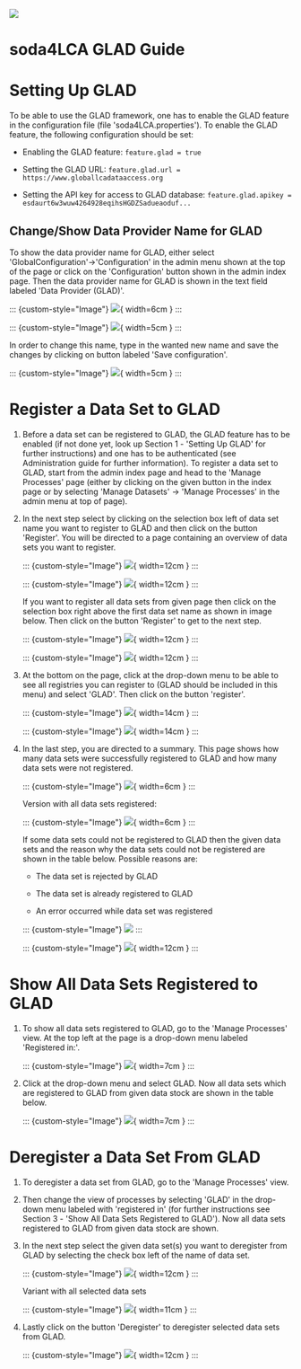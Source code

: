 ![ ](images/soda4LCA_logo_sm.png)

# soda4LCA GLAD Guide


Setting Up GLAD 
===================
To be able to use the GLAD framework, one has to enable the GLAD feature in the 
configuration file (file 'soda4LCA.properties').
To enable the GLAD feature, the following configuration should be set:
 
- Enabling the GLAD feature: `feature.glad = true`
 
- Setting the GLAD URL: `feature.glad.url = https://www.globallcadataaccess.org`
 
- Setting the API key for access to GLAD database: `feature.glad.apikey = esdaurt6w3wuw4264928eqihsHGDZSadueaoduf...`

 
 
 Change/Show Data Provider Name for GLAD
-----------------------------------------
To show the data provider name for GLAD, either select 'GlobalConfiguration'->'Configuration'
in the admin menu shown at the top of the page or click on the 'Configuration' 
button shown in the admin index page. Then the data provider name for 
GLAD is shown in the text field labeled 'Data Provider (GLAD)'.
   
::: {custom-style="Image"} 
![ ](images/soda4LCA_GLAD_guide_show_configuration.png){ width=6cm }
:::
   
::: {custom-style="Image"} 
![ ](images/soda4LCA_GLAD_guide_GLAD_provider.png){ width=5cm }
:::
   
In order to change this name, type in the wanted new name and save 
the changes by clicking on button labeled 'Save configuration'.
   
::: {custom-style="Image"}
![ ](images/soda4LCA_GLAD_guide_provider_name_changed.png){ width=5cm }
:::
   
Register a Data Set to GLAD
============================
1. Before a data set can be registered to GLAD, the GLAD feature has to be enabled 
   (if not done yet, look up Section 1 - 'Setting Up GLAD' for further instructions) 
   and one has to be authenticated (see Administration guide for further information). 
   To register a data set to GLAD, start from the admin index page and head to the 
   'Manage Processes' page (either by clicking on the given button in the index page 
   or by selecting 'Manage Datasets' -> 'Manage Processes' in the admin menu at top of page).

2. In the next step select by clicking on the selection box left of data set name 
   you want to register to GLAD and then click on the button 'Register'. You will be 
   directed to a page containing an overview of data sets you want to register.
   
   ::: {custom-style="Image"}
   ![ ](images/soda4LCA_GLAD_guide_select_1.png){ width=12cm }
   :::
   
   ::: {custom-style="Image"}
   ![ ](images/soda4LCA_GLAD_guide_register_button_1.png){ width=12cm }
   :::
   
   If you want to register all data sets from given page then click on the selection box 
   right above the first data set name as shown in image below. Then click on the button 
   'Register' to get to the next step.
   
   ::: {custom-style="Image"}
   ![ ](images/soda4LCA_GLAD_guide_select_all.png){ width=12cm }
   :::
   
   ::: {custom-style="Image"}
   ![ ](images/soda4LCA_GLAD_guide_register_button_all.png){ width=12cm }
   :::
   
3. At the bottom on the page, click at the drop-down menu to be able to see all registries 
   you can register to (GLAD should be included in this menu) and select 'GLAD'. 
   Then click on the button 'register'.
   
   ::: {custom-style="Image"}
   ![ ](images/soda4LCA_GLAD_guide_1_register_in.png){ width=14cm }
   :::
   
   ::: {custom-style="Image"}
   ![ ](images/soda4LCA_GLAD_guide_1_register_in_button.png){ width=14cm }
   :::
   
4. In the last step, you are directed to a summary. This page shows how many data sets were 
   successfully registered to GLAD and how many data sets were not registered. 
   
   ::: {custom-style="Image"}
   ![ ](images/soda4LCA_GLAD_guide_summary_1.png){ width=6cm }
   :::
    
   Version with all data sets registered:
   
   ::: {custom-style="Image"}
   ![ ](images/soda4LCA_GLAD_guide_summary_all.png){ width=6cm }
   :::
   
   If some data sets could 
   not be registered to GLAD then the given data sets and the reason why the data sets could 
   not be registered are shown in the table below. Possible reasons are:

   - The data set is rejected by GLAD
 
   - The data set is already registered to GLAD 
  
   - An error occurred while data set was registered
   
   ::: {custom-style="Image"}
   ![ ](images/soda4LCA_GLAD_guide_summary_exists.png)
   :::
   
   ::: {custom-style="Image"}
   ![ ](images/soda4LCA_GLAD_guide_summary_exists_2.png){ width=12cm }
   :::
  

Show All Data Sets Registered to GLAD
======================================
1. To show all data sets registered to GLAD, go to the 'Manage Processes' view. 
   At the top left at the page is a drop-down menu labeled 'Registered in:'. 
   
   ::: {custom-style="Image"}
   ![ ](images/soda4LCA_GLAD_guide_select_registered_click.png){ width=7cm }
   :::
   
2. Click at the drop-down menu and select GLAD. Now all data sets which are registered 
   to GLAD from given data stock are shown in the table below.
   
   ::: {custom-style="Image"}
   ![ ](images/soda4LCA_GLAD_guide_registered_GLAD.png){ width=7cm }
   :::
   

Deregister a Data Set From GLAD
===============================
1. To deregister a data set from GLAD, go to the 'Manage Processes' view. 

2. Then change the view of processes by selecting 'GLAD' in the drop-down menu 
   labeled with 'registered in' (for further instructions see Section 3 - 
   'Show All Data Sets Registered to GLAD'). Now all data sets registered 
   to GLAD from given data stock are shown.
 
3. In the next step select the given data set(s) you want to deregister from 
   GLAD by selecting the check box left of the name of data set.
   
   ::: {custom-style="Image"}
   ![ ](images/soda4LCA_GLAD_guide_deregister_1_select.png){ width=12cm }
   :::
   
   Variant with all selected data sets
   
   ::: {custom-style="Image"}
   ![ ](images/soda4LCA_GLAD_guide_deregister_all_select.png){ width=11cm }
   :::
   
4. Lastly click on the button 'Deregister' to deregister selected data sets from GLAD.
   
   ::: {custom-style="Image"}
   ![ ](images/soda4LCA_GLAD_guide_deregister_1_button.png){ width=12cm }
   :::